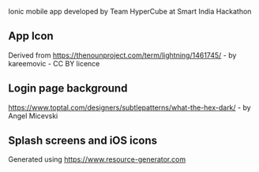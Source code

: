 Ionic mobile app developed by Team HyperCube at Smart India Hackathon

App Icon
--------
Derived from
https://thenounproject.com/term/lightning/1461745/ - by kareemovic - CC BY licence

Login page background
---------------------
https://www.toptal.com/designers/subtlepatterns/what-the-hex-dark/ - by Angel Micevski

Splash screens and iOS icons
-----------------------------
Generated using https://www.resource-generator.com
